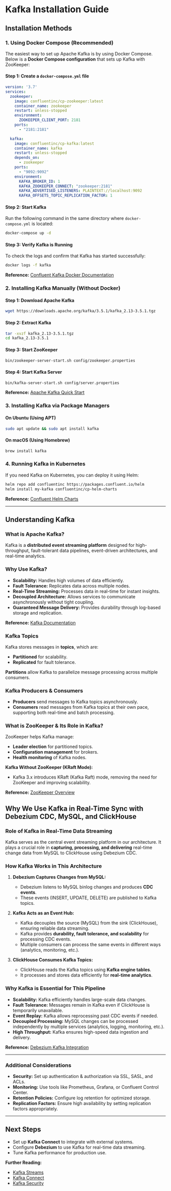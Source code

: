 # Kafka Installation Guide

## Installation Methods

### 1. Using Docker Compose (Recommended)
The easiest way to set up Apache Kafka is by using Docker Compose. Below is a **Docker Compose configuration** that sets up Kafka with ZooKeeper:

#### Step 1: Create a `docker-compose.yml` file

```yaml
version: '3.7'
services:
  zookeeper:
    image: confluentinc/cp-zookeeper:latest
    container_name: zookeeper
    restart: unless-stopped
    environment:
      ZOOKEEPER_CLIENT_PORT: 2181
    ports:
      - "2181:2181"

  kafka:
    image: confluentinc/cp-kafka:latest
    container_name: kafka
    restart: unless-stopped
    depends_on:
      - zookeeper
    ports:
      - "9092:9092"
    environment:
      KAFKA_BROKER_ID: 1
      KAFKA_ZOOKEEPER_CONNECT: "zookeeper:2181"
      KAFKA_ADVERTISED_LISTENERS: PLAINTEXT://localhost:9092
      KAFKA_OFFSETS_TOPIC_REPLICATION_FACTOR: 1
```

#### Step 2: Start Kafka
Run the following command in the same directory where `docker-compose.yml` is located:

```sh
docker-compose up -d
```

#### Step 3: Verify Kafka is Running
To check the logs and confirm that Kafka has started successfully:

```sh
docker logs -f kafka
```

**Reference:** [Confluent Kafka Docker Documentation](https://docs.confluent.io/platform/current/installation/docker.html)

### 2. Installing Kafka Manually (Without Docker)

#### Step 1: Download Apache Kafka
```sh
wget https://downloads.apache.org/kafka/3.5.1/kafka_2.13-3.5.1.tgz
```

#### Step 2: Extract Kafka
```sh
tar -xvzf kafka_2.13-3.5.1.tgz
cd kafka_2.13-3.5.1
```

#### Step 3: Start ZooKeeper
```sh
bin/zookeeper-server-start.sh config/zookeeper.properties
```

#### Step 4: Start Kafka Server
```sh
bin/kafka-server-start.sh config/server.properties
```

**Reference:** [Apache Kafka Quick Start](https://kafka.apache.org/quickstart)

### 3. Installing Kafka via Package Managers

#### **On Ubuntu (Using APT)**
```sh
sudo apt update && sudo apt install kafka
```

#### **On macOS (Using Homebrew)**
```sh
brew install kafka
```

### 4. Running Kafka in Kubernetes
If you need Kafka on Kubernetes, you can deploy it using Helm:
```sh
helm repo add confluentinc https://packages.confluent.io/helm
helm install my-kafka confluentinc/cp-helm-charts
```

**Reference:** [Confluent Helm Charts](https://docs.confluent.io/operator/current/co-deployment.html)

---

## Understanding Kafka

### What is Apache Kafka?
Kafka is a **distributed event streaming platform** designed for high-throughput, fault-tolerant data pipelines, event-driven architectures, and real-time analytics.

### Why Use Kafka?
- **Scalability:** Handles high volumes of data efficiently.
- **Fault Tolerance:** Replicates data across multiple nodes.
- **Real-Time Streaming:** Processes data in real-time for instant insights.
- **Decoupled Architecture:** Allows services to communicate asynchronously without tight coupling.
- **Guaranteed Message Delivery:** Provides durability through log-based storage and replication.

**Reference:** [Kafka Documentation](https://kafka.apache.org/documentation/)

### Kafka Topics
Kafka stores messages in **topics**, which are:
- **Partitioned** for scalability.
- **Replicated** for fault tolerance.

**Partitions** allow Kafka to parallelize message processing across multiple consumers.

### Kafka Producers & Consumers
- **Producers** send messages to Kafka topics asynchronously.
- **Consumers** read messages from Kafka topics at their own pace, supporting both real-time and batch processing.

### What is ZooKeeper & Its Role in Kafka?
ZooKeeper helps Kafka manage:
- **Leader election** for partitioned topics.
- **Configuration management** for brokers.
- **Health monitoring** of Kafka nodes.

**Kafka Without ZooKeeper (KRaft Mode):**
- Kafka 3.x introduces KRaft (Kafka Raft) mode, removing the need for ZooKeeper and improving scalability.

**Reference:** [ZooKeeper Overview](https://zookeeper.apache.org/doc/current/zookeeperOver.html)

## Why We Use Kafka in Real-Time Sync with Debezium CDC, MySQL, and ClickHouse

### Role of Kafka in Real-Time Data Streaming
Kafka serves as the central event streaming platform in our architecture. It plays a crucial role in **capturing, processing, and delivering** real-time change data from MySQL to ClickHouse using Debezium CDC.

### How Kafka Works in This Architecture
1. **Debezium Captures Changes from MySQL:**
    - Debezium listens to MySQL binlog changes and produces **CDC events**.
    - These events (INSERT, UPDATE, DELETE) are published to Kafka topics.

2. **Kafka Acts as an Event Hub:**
    - Kafka decouples the source (MySQL) from the sink (ClickHouse), ensuring reliable data streaming.
    - Kafka provides **durability, fault tolerance, and scalability** for processing CDC events.
    - Multiple consumers can process the same events in different ways (analytics, monitoring, etc.).

3. **ClickHouse Consumes Kafka Topics:**
    - ClickHouse reads the Kafka topics using **Kafka engine tables**.
    - It processes and stores data efficiently for **real-time analytics**.

### Why Kafka is Essential for This Pipeline
- **Scalability:** Kafka efficiently handles large-scale data changes.
- **Fault Tolerance:** Messages remain in Kafka even if ClickHouse is temporarily unavailable.
- **Event Replay:** Kafka allows reprocessing past CDC events if needed.
- **Decoupled Processing:** MySQL changes can be processed independently by multiple services (analytics, logging, monitoring, etc.).
- **High Throughput:** Kafka ensures high-speed data ingestion and delivery.

**Reference:** [Debezium Kafka Integration](https://debezium.io/documentation/reference/3.1/tutorial.html)

---

### Additional Considerations
- **Security:** Set up authentication & authorization via SSL, SASL, and ACLs.
- **Monitoring:** Use tools like Prometheus, Grafana, or Confluent Control Center.
- **Retention Policies:** Configure log retention for optimized storage.
- **Replication Factors:** Ensure high availability by setting replication factors appropriately.

---

## Next Steps
- Set up **Kafka Connect** to integrate with external systems.
- Configure **Debezium** to use Kafka for real-time data streaming.
- Tune Kafka performance for production use.

**Further Reading:**
- [Kafka Streams](https://kafka.apache.org/documentation/streams/)
- [Kafka Connect](https://docs.confluent.io/platform/current/connect/index.html)
- [Kafka Security](https://docs.confluent.io/platform/current/kafka/security-overview.html)

